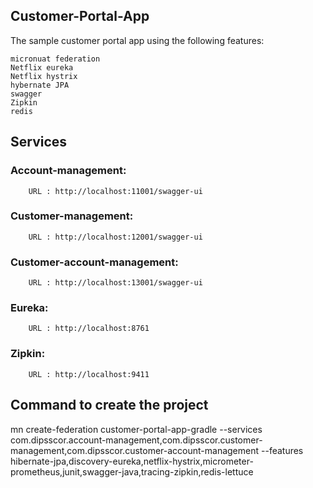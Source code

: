 
## Customer-Portal-App
The sample customer portal app using the following features:

    micronuat federation
    Netflix eureka
    Netflix hystrix
    hybernate JPA
    swagger
    Zipkin
    redis
    
    
    
## Services

### Account-management: 

        URL : http://localhost:11001/swagger-ui
        
        
### Customer-management: 

        URL : http://localhost:12001/swagger-ui
        

### Customer-account-management: 

        URL : http://localhost:13001/swagger-ui
        
        
### Eureka:


        URL : http://localhost:8761
        
### Zipkin:


        URL : http://localhost:9411

        
        
## Command to create the project

mn create-federation customer-portal-app-gradle --services com.dipsscor.account-management,com.dipsscor.customer-management,com.dipsscor.customer-account-management --features hibernate-jpa,discovery-eureka,netflix-hystrix,micrometer-prometheus,junit,swagger-java,tracing-zipkin,redis-lettuce
    
    
